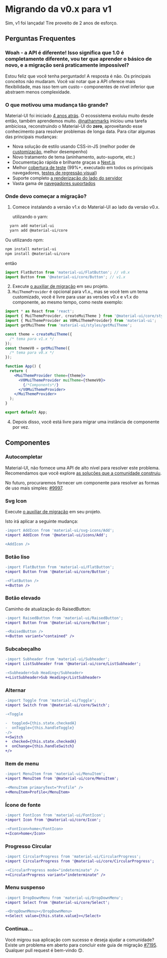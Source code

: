 # Migrando da v0.x para v1

<p class="description">Sim, v1 foi lançada! Tire proveito de 2 anos de esforço.</p>

## Perguntas Frequentes

### Woah - a API é diferente! Isso significa que 1.0 é completamente diferente, vou ter que aprender o básico de novo, e a migração será praticamente impossível?

Estou feliz que você tenha perguntado! A resposta é não. Os principais conceitos não mudaram. Você vai notar que a API oferece mais flexibilidade, mas isso tem um custo – componentes de nível inferior que abstraem menos complexidade.

### O que motivou uma mudança tão grande?

Material-UI foi iniciado [4 anos atrás](https://github.com/mui-org/material-ui/commit/28b768913b75752ecf9b6bb32766e27c241dbc46). O ecossistema evoluiu muito desde então, também aprendemos muito. [@nathanmarks](https://github.com/nathanmarks/) iniciou uma tarefa ambiciosa, reconstruindo o Material-UI do **zero**, aproveitando esse conhecimento para resolver problemas de longa data. Para citar algumas das principais mudanças:

- Nova solução de estilo usando CSS-in-JS (melhor poder de [customização](/customization/components/), melhor desempenho)
- Novo tratamento de tema (aninhamento, auto-suporte, etc.)
- Documentação rápida e brilhante graças a [Next.js](https://github.com/zeit/next.js)
- Melhor [cobertura de teste](/guides/testing/) (99%+, executado em todos os principais navegadores, [testes de regressão visual](https://www.argos-ci.com/mui-org/material-ui))
- Suporte completo [a renderização do lado do servidor](/guides/server-rendering/)
- Vasta gama de [navegadores suportados](/getting-started/supported-platforms/)

### Onde devo começar a migração?

1. Comece instalando a versão v1.x do Material-UI ao lado da versão v0.x.
    
    utilizando o yarn:

```sh
  yarn add material-ui
  yarn add @material-ui/core
  ```

  Ou utilizando npm:
  ```sh
  npm install material-ui
  npm install @material-ui/core
  ```

  então

  ```js
  import FlatButton from 'material-ui/FlatButton'; // v0.x
  import Button from '@material-ui/core/Button'; // v1.x
  ```

2. Execute [o auxiliar de migração](https://github.com/mui-org/material-ui/tree/master/packages/material-ui-codemod) em seu projeto.
3. `MuiThemeProvider` é opcional para v1.x., mas se você tem um tema customizado, você é livre para usar as versões v0.x e v1.x do componente, ao mesmo tempo, como neste exemplo:

  ```jsx
  import * as React from 'react';
  import { MuiThemeProvider, createMuiTheme } from '@material-ui/core/styles'; // v1.x
  import { MuiThemeProvider as V0MuiThemeProvider} from 'material-ui';
  import getMuiTheme from 'material-ui/styles/getMuiTheme';

  const theme = createMuiTheme({
    /* tema para v1.x */
  });
  const themeV0 = getMuiTheme({
    /* tema para v0.x */
  });

  function App() {
    return (
      <MuiThemeProvider theme={theme}>
        <V0MuiThemeProvider muiTheme={themeV0}>
          {/*Components*/}
        </V0MuiThemeProvider>
      </MuiThemeProvider>
    );
  }

  export default App;
  ```

4. Depois disso, você está livre para migrar uma instância de componente por vez.

## Componentes

### Autocompletar

Material-UI, não fornece uma API de alto nível para resolver este problema.
Recomendamos que você explore [as soluções que a comunidade construiu](/components/autocomplete/).

No futuro, procuraremos fornecer um componente para resolver as formas de uso mais simples: [#9997](https://github.com/mui-org/material-ui/issues/9997).

### Svg Icon

Execute [o auxiliar de migração](https://github.com/mui-org/material-ui/tree/master/packages/material-ui-codemod) em seu projeto.

Isto irá aplicar a seguinte mudança:

```diff
-import AddIcon from 'material-ui/svg-icons/Add';
+import AddIcon from '@material-ui/icons/Add';

<AddIcon />
```

### Botão liso

```diff
-import FlatButton from 'material-ui/FlatButton';
+import Button from '@material-ui/core/Button';

-<FlatButton />
+<Button />
```

### Botão elevado

Caminho de atualização do RaisedButton:

```diff
-import RaisedButton from 'material-ui/RaisedButton';
+import Button from '@material-ui/core/Button';

-<RaisedButton />
+<Button variant="contained" />
```

### Subcabeçalho

```diff
-import Subheader from 'material-ui/Subheader';
+import ListSubheader from '@material-ui/core/ListSubheader';

-<Subheader>Sub Heading</Subheader>
+<ListSubheader>Sub Heading</ListSubheader>
```

### Alternar

```diff
-import Toggle from 'material-ui/Toggle';
+import Switch from '@material-ui/core/Switch';

-<Toggle

-  toggled={this.state.checkedA}
-  onToggle={this.handleToggle}
-/>
+<Switch
+  checked={this.state.checkedA}
+  onChange={this.handleSwitch}
+/>
```

### Item de menu

```diff
-import MenuItem from 'material-ui/MenuItem';
+import MenuItem from '@material-ui/core/MenuItem';

-<MenuItem primaryText="Profile" />
+<MenuItem>Profile</MenuItem>
```

### Ícone de fonte

```diff
-import FontIcon from 'material-ui/FontIcon';
+import Icon from '@material-ui/core/Icon';

-<FontIcon>home</FontIcon>
+<Icon>home</Icon>
```

### Progresso Circular

```diff
-import CircularProgress from 'material-ui/CircularProgress';
+import CircularProgress from '@material-ui/core/CircularProgress';

-<CircularProgress mode="indeterminate" />
+<CircularProgress variant="indeterminate" />
```

### Menu suspenso

```diff
-import DropDownMenu from 'material-ui/DropDownMenu';
+import Select from '@material-ui/core/Select';

-<DropDownMenu></DropDownMenu>
+<Select value={this.state.value}></Select>
```

### Continua…

Você migrou sua aplicação com sucesso e deseja ajudar a comunidade? Existe um problema em aberto para concluir este guia de migração [#7195](https://github.com/mui-org/material-ui/issues/7195). Qualquer pull request é bem-vindo 😊.